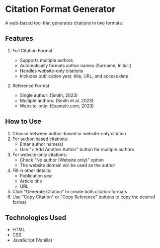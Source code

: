 # Citation Format Generator

A web-based tool that generates citations in two formats:

## Features

1. Full Citation Format
   - Supports multiple authors
   - Automatically formats author names (Surname, Initial.)
   - Handles website-only citations
   - Includes publication year, title, URL, and access date

2. Reference Format
   - Single author: (Smith, 2023)
   - Multiple authors: (Smith et al. 2023)
   - Website-only: (Example.com, 2023)

## How to Use

1. Choose between author-based or website-only citation
2. For author-based citations:
   - Enter author name(s)
   - Use "+ Add Another Author" button for multiple authors
3. For website-only citations:
   - Check "No author (Website only)" option
   - The website domain will be used as the author
4. Fill in other details:
   - Publication year
   - Article title
   - URL
5. Click "Generate Citation" to create both citation formats
6. Use "Copy Citation" or "Copy Reference" buttons to copy the desired format

## Technologies Used

- HTML
- CSS
- JavaScript (Vanilla)
